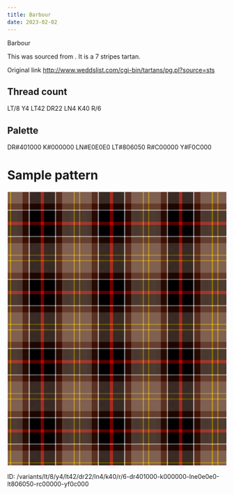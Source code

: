 ```yaml
---
title: Barbour
date: 2023-02-02
---
```

Barbour

This was sourced from <no value>.  It is a 7 stripes tartan.

Original link http://www.weddslist.com/cgi-bin/tartans/pg.pl?source=sts

## Thread count
LT/8 Y4 LT42 DR22 LN4 K40 R/6

## Palette
DR#401000 K#000000 LN#E0E0E0 LT#806050 R#C00000 Y#F0C000

# Sample pattern

![Tartan detail](tartan.png "LT/8 Y4 LT42 DR22 LN4 K40 R/6 tartan")

ID: /variants/lt/8/y4/lt42/dr22/ln4/k40/r/6-dr401000-k000000-lne0e0e0-lt806050-rc00000-yf0c000
